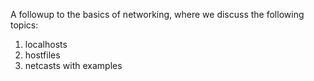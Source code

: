 A followup to the basics of networking, where we discuss the following topics:

1) localhosts
2) hostfiles
3) netcasts with examples

